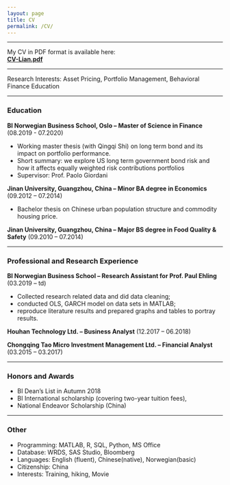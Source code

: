 ```yaml
---
layout: page
title: CV
permalink: /CV/
---
```


---
My CV in PDF format is available here:  
**[CV-Lian.pdf](https://drive.google.com/file/d/1enbmrC2BIubsS8v8YBP50wQkLrrzTHK0/view?usp=sharing)**

---
Research Interests: Asset Pricing, Portfolio Management, Behavioral Finance Education

---
### Education

**BI Norwegian Business School, Oslo – Master of Science in Finance** (08.2019 - 07.2020)  
- Working master thesis (with Qingqi Shi) on long term bond and its impact on portfolio performance.   
- Short summary: we explore US long term government bond risk and how it affects equally weighted risk contributions portfolios
- Supervisor: Prof. Paolo Giordani

**Jinan University, Guangzhou, China – Minor BA degree in Economics** (09.2012 – 07.2014)  
- Bachelor thesis on Chinese urban population structure and commodity housing price.

**Jinan University, Guangzhou, China – Major BS degree in Food Quality & Safety** (09.2010 – 07.2014)

---
### Professional and Research Experience 

**BI Norwegian Business School – Research Assistant for Prof. Paul Ehling** (03.2019 – td)
- Collected research related data and did data cleaning; 
- conducted OLS, GARCH model on data sets in MATLAB; 
- reproduce literature results and prepared graphs and tables to portray results. 


**Houhan Technology Ltd. – Business Analyst** (12.2017 – 06.2018)

**Chongqing Tao Micro Investment Management Ltd. – Financial Analyst** (03.2015 – 03.2017)

---
### Honors and Awards
- BI Dean’s List in Autumn 2018
- BI International scholarship (covering two-year tuition  fees), 
- National Endeavor Scholarship (China) 

---
### Other
- Programming:  MATLAB, R, SQL, Python, MS Office 
- Database:  WRDS, SAS Studio, Bloomberg 
- Languages:   English (fluent), Chinese(native), Norwegian(basic) 
- Citizenship:   China 
- Interests:  Training, hiking, Movie 